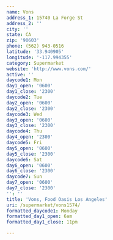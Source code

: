 ```yaml
---
name: Vons
address_1: 15740 La Forge St
address_2: ''
city: ''
state: CA
zip: '90603'
phone: (562) 943-0516
latitude: '33.940905'
longitude: '-117.994355'
category: Supermarket
website: 'http://www.vons.com/'
active: ''
daycode1: Mon
day1_open: '0600'
day1_close: '2300'
daycode2: Tue
day2_open: '0600'
day2_close: '2300'
daycode3: Wed
day3_open: '0600'
day3_close: '2300'
daycode4: Thu
day4_open: '2300'
daycode5: Fri
day5_open: '0600'
day5_close: '2300'
daycode6: Sat
day6_open: '0600'
day6_close: '2300'
daycode7: Sun
day7_open: '0600'
day7_close: '2300'
'': ''
title: 'Vons, Food Oasis Los Angeles'
uri: /supermarket/vons1574/
formatted_daycode1: Monday
formatted_day1_open: 6am
formatted_day1_close: 11pm

---
```

